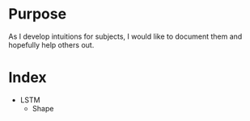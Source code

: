 # Purpose
As I develop intuitions for subjects, I would like to document them and hopefully help others out.

# Index
* LSTM
	* Shape
